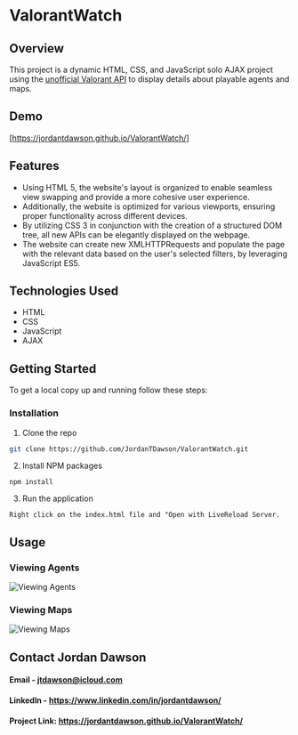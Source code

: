 # ValorantWatch
## Overview
This project is a dynamic HTML, CSS, and JavaScript solo AJAX project using the [unofficial Valorant API](https://valorant-api.com/) to display details about playable agents and maps.
## Demo
[https://jordantdawson.github.io/ValorantWatch/]
## Features
* Using HTML 5, the website's layout is organized to enable seamless view swapping and provide a more cohesive user experience.
* Additionally, the website is optimized for various viewports, ensuring proper functionality across different devices.
* By utilizing CSS 3 in conjunction with the creation of a structured DOM tree, all new APIs can be elegantly displayed on the webpage.
* The website can create new XMLHTTPRequests and populate the page with the relevant data based on the user's selected filters, by leveraging JavaScript ES5.
## Technologies Used
* HTML
* CSS
* JavaScript
* AJAX
## Getting Started
To get a local copy up and running follow these steps:
### Installation
1. Clone the repo
```bash
git clone https://github.com/JordanTDawson/ValorantWatch.git
```
2. Install NPM packages
```
npm install
```
3. Run the application
```
Right click on the index.html file and "Open with LiveReload Server.
```
## Usage
### Viewing Agents
![Viewing Agents](/gifs/viewing-agents.gif)
### Viewing Maps
![Viewing Maps](/gifs/viewing-maps.gif)
## Contact Jordan Dawson
#### Email - jtdawson@icloud.com
#### LinkedIn - https://www.linkedin.com/in/jordantdawson/
#### Project Link: https://jordantdawson.github.io/ValorantWatch/
